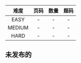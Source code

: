 |  难度  | 页码 | 数量 | 题码 |
| :----: | :--: | :--: | :--: |
|  EASY  |  -   |  -   |  -   |
| MEDIUM |  -   |  -   |  -   |
|  HARD  |  -   |  -   |  -   |

<!-- ls *EASY.js | wc -l -->
<!-- ls *MEDIUM.js | wc -l -->
<!-- ls *HARD.js | wc -l -->

## 未发布的
